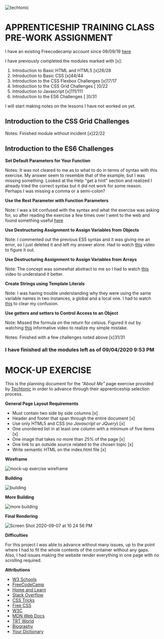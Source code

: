 ![techtonic](https://user-images.githubusercontent.com/55994508/91937200-0c6f1c00-ecb7-11ea-96e4-1836bfca0056.jpg)

# APPRENTICESHIP TRAINING CLASS PRE-WORK ASSIGNMENT

I have an existing Freecodecamp account since 09/09/19 [here](https://www.freecodecamp.org/rixiobarrios)

I have previously completed the modules marked with [x]:

1. Introduction to Basic HTML and HTML5 [x]28/28
2. Introduction to Basic CSS [x]44/44
3. Introduction to the CSS Flexbox Challenges [x]17/17
4. Introduction to the CSS Grid Challenges [ ]0/22
5. Introduction to Javascript [x]111/111
6. Introduction to the ES6 Challenges [ ]0/31

I will start making notes on the lessons I have not worked on yet.

## Introduction to the CSS Grid Challenges

Notes: Finished module without incident [x]22/22

## Introduction to the ES6 Challenges

**Set Default Parameters for Your Function**

Notes: It was not cleared to me as to what to do in terms of syntax with this exercise. My answer seem to resemble that of the example, but I was missing something. Looked at the Help "get a hint" section and realized I already tried the correct syntax but it did not work for some reason. Perhaps I was missing a comma or a semi-colon?

**Use the Rest Parameter with Function Parameters**

Note: I was a bit confused with the syntax and what the exercise was asking for, so after reading the exercise a few times over I went to the web and found something useful [here](https://www.youtube.com/watch?v=45tyvrHukUc)

**Use Destructuring Assignment to Assign Variables from Objects**

Note: I commented out the previous ES5 syntax and it was giving me an error, so I just deleted it and left my answer alone. Had to watch [this](https://www.youtube.com/watch?v=exLPAbmucD0&ab_channel=UsefulProgrammer) video to figure it out.

**Use Destructuring Assignment to Assign Variables from Arrays**

Note: The concept was somewhat abstract to me so I had to watch [this](https://www.youtube.com/watch?v=XjcsoWdEPmQ&ab_channel=WeWillCode) video to understand it better.

**Create Strings using Template Literals**

Note: I was having trouble understanding why they were using the same variable names in two instances, a global and a local one. I had to watch [this](https://www.youtube.com/watch?v=vL6cf3hLpzQ&ab_channel=OmarShishani) to clear my confusion.

**Use getters and setters to Control Access to an Object**

Note: Missed the formula on the return for celsius. Figured it out by watching [this](https://www.youtube.com/watch?v=VftR1YePDOc&ab_channel=WeWillCode) informative video to realize my simple mistake.

Notes: Finished with a few challenges noted above [x]31/31

### I have finished all the modules left as of 09/04/2020 9:53 PM

# MOCK-UP EXERCISE

This is the planning document for the _"About Me"_ page exercise provided by [Techtonic](https://www.techtonic.com/) in order to advance through their apprenticeship selection process.

**General Page Layout Requirements**

-   Must contain two side by side columns [x]
-   Header and footer that span through the entire document [x]
-   Use only HTML5 and CSS (_no Javascript or JQuery_) [x]
-   One unordered list in at least one column with a minimum of five items [x]
-   One image that takes no more than 25% of the page [x]
-   One link to an outside source related to the chosen topic [x]
-   Write semantic HTML on the index.html file [x]

**Wireframe**

![mock-up exercise wireframe](https://user-images.githubusercontent.com/55994508/92336251-34b69c00-f064-11ea-8750-fa357da27029.png)

**Building**

![building](https://user-images.githubusercontent.com/55994508/92336274-7ba49180-f064-11ea-9ed5-c430e50a0f4f.png)

**More Building**

![more building](https://user-images.githubusercontent.com/55994508/92336772-da203e80-f069-11ea-963a-d2c776bef1cc.png)

**Final Rendering**

![Screen Shot 2020-09-07 at 10 24 56 PM](https://user-images.githubusercontent.com/55994508/92430214-c522d880-f159-11ea-83ba-6fcb9ac254d7.png)

**Difficulties**

For this project I was able to advance without many issues, up to the point where I had to fit the whole contents of the container without any gaps. Also, I had issues making the website render everything in one page with no scrolling required.

**Attributions**

-   [W3 Schools](https://www.w3shools.com)
-   [FreeCodeCamp](https://www.freecodecamp.org)
-   [Home and Learn](https://www.homeandlearn.co.uk)
-   [Stack Overflow](https://www.stackoverflow.com)
-   [CSS Tricks](https://www.css-tricks.com)
-   [Free CSS](https://www.free-css.com)
-   [W3C](https://www.w3.org)
-   [MDN Web Docs](https://developer.mozilla.org/en-US/)
-   [TRT World](https://www.trtworld.com)
-   [Biography](https://www.biography.com)
-   [Your Dictionary](https://biography.yourdictionary.com)
